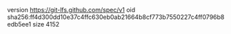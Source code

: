 version https://git-lfs.github.com/spec/v1
oid sha256:ff4d300dd10e37c4ffc630eb0ab21664b8cf773b7550227c4ff0796b8edb5ee1
size 4152
